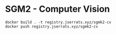 # SGM2 - Computer Vision

```
docker build . -t registry.jserrats.xyz/sgmk2-cv
docker push registry.jserrats.xyz/sgmk2-cv
```
